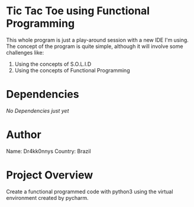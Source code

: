 # Tic Tac Toe using Functional Programming
This whole program is just a play-around session with a new IDE I'm using.  
The concept of the program is quite simple, although it will involve some challenges like:
1. Using the concepts of S.O.L.I.D
2. Using the concepts of Functional Programming

# Dependencies
*No Dependencies just yet*

# Author
Name: Dr4kk0nnys
Country: Brazil

# Project Overview
Create a functional programmed code with python3 using the virtual environment created by pycharm.
